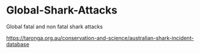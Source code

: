 # Global-Shark-Attacks
Global fatal and non fatal shark attacks

https://taronga.org.au/conservation-and-science/australian-shark-incident-database
